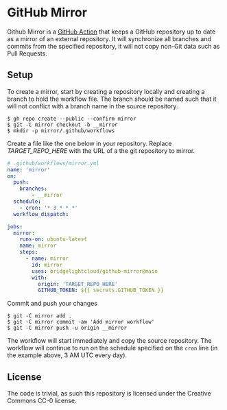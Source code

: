 # GitHub Mirror

Github Mirror is a [GitHub Action](https://github.com/features/actions) that keeps a GitHub repository up to date as
a mirror of an external repository. It will synchronize all branches and commits from the specified repository, it
will not copy non-Git data such as Pull Requests.

## Setup
To create a mirror, start by creating a repository locally and creating a branch to hold the workflow file. The branch
should be named such that it will not conflict with a branch name in the source repository.

```
$ gh repo create --public --confirm mirror
$ git -C mirror checkout -b __mirror
$ mkdir -p mirror/.github/workflows
```

Create a file like the one below in your repository. Replace *TARGET_REPO_HERE* with the URL of a the git repository
to mirror.

```yml
# .github/workflows/mirror.yml
name: 'mirror'
on:
  push:
    branches:
        - __mirror
  schedule:
    - cron: '* 3 * * *'
  workflow_dispatch:

jobs:
  mirror:
    runs-on: ubuntu-latest
    name: mirror
    steps:
      - name: mirror
        id: mirror
        uses: bridgelightcloud/github-mirror@main
        with:
          origin: 'TARGET_REPO_HERE'
          GITHUB_TOKEN: ${{ secrets.GITHUB_TOKEN }}
```

Commit and push your changes

```
$ git -C mirror add .
$ git -C mirror commit -am 'Add mirror workflow'
$ git -C mirror push -u origin __mirror
```

The workflow will start immediately and copy the source repository. The workflow will continue to run on the schedule 
specified on the `cron` line (in the example above, 3 AM UTC every day).

## License
The code is trivial, as such this repository is licensed under the Creative Commons CC-0 license.
